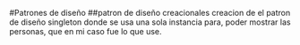 #Patrones de diseño
##patron de diseño creacionales
creacion de el patron de diseño singleton donde se usa una sola instancia para, poder mostrar las personas, que en mi caso fue lo que use.
